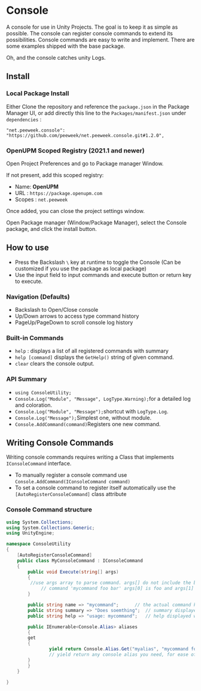 # Console

A console for use in Unity Projects. The goal is to keep it as simple as possible. The console can register console commands to extend its possibilities. Console commands are easy to write and implement. There are some examples shipped with the base package.

Oh, and the console catches unity Logs.

## Install

### Local Package Install

Either Clone the repository and reference the `package.json` in the Package Manager UI, or add directly this line to the `Packages/manifest.json` under `dependencies` : 

`"net.peeweek.console": "https://github.com/peeweek/net.peeweek.console.git#1.2.0",`

### OpenUPM Scoped Registry (2021.1 and newer)

Open Project Preferences and go to Package manager Window.

If not present, add this scoped registry:

* Name: **OpenUPM**
* URL : `https://package.openupm.com`
* Scopes : `net.peeweek`

Once added, you can close the project settings window.

Open Package manager (Window/Package Manager), select the Console package, and click the install button.

## How to use

* Press the Backslash `\` key at runtime to toggle the Console (Can be customized if you use the package as local package)
* Use the input field to input commands and execute button or return key to execute.

### Navigation (Defaults)

* Backslash to Open/Close console
* Up/Down arrows to access type command history
* PageUp/PageDown to scroll console log history

### Built-in Commands

* `help` : displays a list of all registered commands with summary
* `help [command]` displays the `GetHelp()` string of given command.
* `clear` clears the console output.

### API Summary
* `using ConsoleUtility;`
* `Console.Log("Module", "Message", LogType.Warning);`for a detailed log and coloration.
* `Console.Log("Module", "Message");`shortcut with `LogType.Log`.
* `Console.Log("Message");`Simplest one, without module.
* `Console.AddCommand(command)`Registers one new command.

## Writing Console Commands

Writing console commands requires writing a Class that implements `IConsoleCommand` interface.

* To manually register a console command use `Console.AddCommand(IConsoleCommand command)`
* To set a console command to register itself automatically use the `    [AutoRegisterConsoleCommand]` class attribute

### Console Command structure

```c#
using System.Collections;
using System.Collections.Generic;
using UnityEngine;

namespace ConsoleUtility
{
    [AutoRegisterConsoleCommand]
    public class MyConsoleCommand : IConsoleCommand
    {
        public void Execute(string[] args)
        {
	     //use args array to parse command. args[] do not include the base command so in
             // command 'mycommand foo bar' args[0] is foo and args[1] is bar
        }

        public string name => "mycommand"; 		// the actual command key
        public string summary => "Does soemthing";	// summary displayed when typing 'help'
        public string help => "usage: mycommand"; 	// help displayed when typing 'help mycommand'

        public IEnumerable<Console.Alias> aliases
        {
	    get
	    {
                yield return Console.Alias.Get("myalias", "mycommand foo bar");
                // yield return any console alias you need, for ease of use purposes
	    }
        }
    }

}

```

